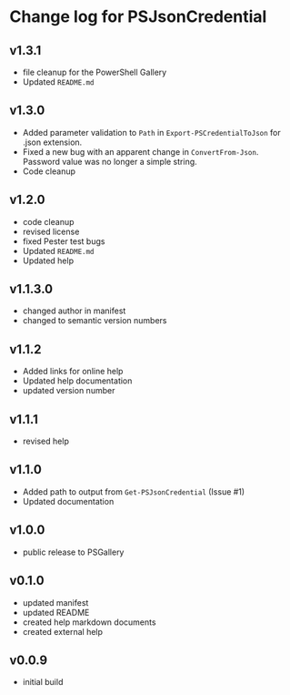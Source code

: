 # Change log for PSJsonCredential

## v1.3.1

+ file cleanup for the PowerShell Gallery
+ Updated `README.md`

## v1.3.0

+ Added parameter validation to `Path` in `Export-PSCredentialToJson` for .json extension.
+ Fixed a new bug with an apparent change in `ConvertFrom-Json`. Password value was no longer a simple string.
+ Code cleanup

## v1.2.0

+ code cleanup
+ revised license
+ fixed Pester test bugs
+ Updated `README.md`
+ Updated help

## v1.1.3.0

+ changed author in manifest
+ changed to semantic version numbers

## v1.1.2

+ Added links for online help
+ Updated help documentation
+ updated version number

## v1.1.1

+ revised help

## v1.1.0

+ Added path to output from `Get-PSJsonCredential` (Issue #1)
+ Updated documentation

## v1.0.0

+ public release to PSGallery

## v0.1.0

+ updated manifest
+ updated README
+ created help markdown documents
+ created external help

## v0.0.9

+ initial build